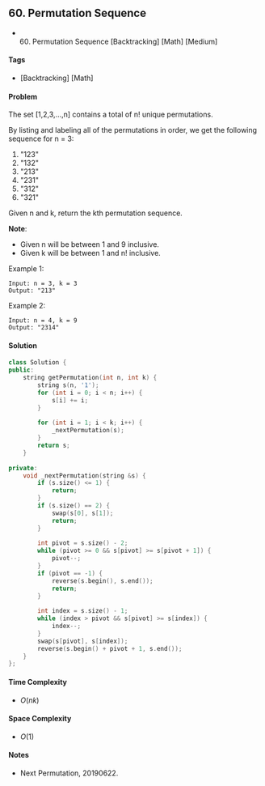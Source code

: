 ## 60. Permutation Sequence
- 60. Permutation Sequence [Backtracking] [Math] [Medium]

#### Tags
- [Backtracking] [Math]

#### Problem
The set [1,2,3,...,n] contains a total of n! unique permutations.

By listing and labeling all of the permutations in order, we get the following sequence for n = 3:

1. "123"
2. "132"
3. "213"
4. "231"
5. "312"
6. "321"

Given n and k, return the kth permutation sequence.

**Note**:

- Given n will be between 1 and 9 inclusive.
- Given k will be between 1 and n! inclusive.

Example 1:

    Input: n = 3, k = 3
    Output: "213"

Example 2:

    Input: n = 4, k = 9
    Output: "2314"

#### Solution
``` C++
class Solution {
public:
    string getPermutation(int n, int k) {
        string s(n, '1');
        for (int i = 0; i < n; i++) {
            s[i] += i;
        }
        
        for (int i = 1; i < k; i++) {
            _nextPermutation(s);
        }
        return s;
    }
    
private:
    void _nextPermutation(string &s) {
        if (s.size() <= 1) {
            return;
        }
        if (s.size() == 2) {
            swap(s[0], s[1]);
            return;
        }
        
        int pivot = s.size() - 2;
        while (pivot >= 0 && s[pivot] >= s[pivot + 1]) {
            pivot--;
        }
        if (pivot == -1) {
            reverse(s.begin(), s.end());
            return;
        }
        
        int index = s.size() - 1;
        while (index > pivot && s[pivot] >= s[index]) {
            index--;
        }
        swap(s[pivot], s[index]);
        reverse(s.begin() + pivot + 1, s.end());
    }
};
```

#### Time Complexity
- $O(nk)$

#### Space Complexity
- $O(1)$

#### Notes
- Next Permutation, 20190622.
